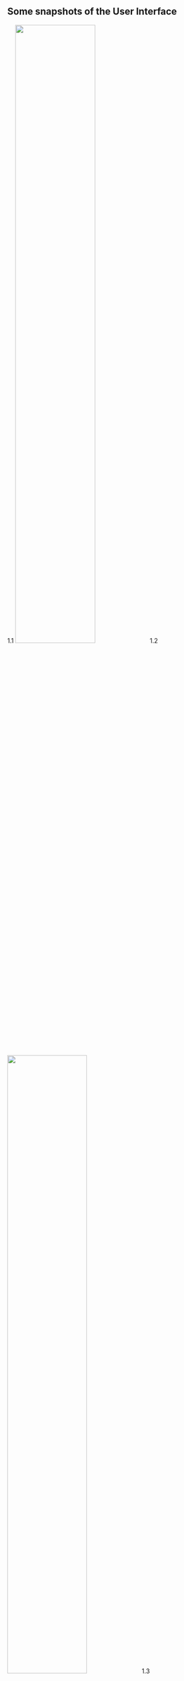 

## Some snapshots of the User Interface

1.1 <img src="https://user-images.githubusercontent.com/78819364/183131903-f7e868bf-994e-4597-8036-5c419305270c.png" widht="50%" height="60%">
1.2 <img src="https://user-images.githubusercontent.com/78819364/183131946-51023eaa-6401-408c-9f0d-e9fa83ffc0c8.png"  widht="50%" height="60%">
1.3 <img src="https://user-images.githubusercontent.com/78819364/183131988-5264a88b-acdf-4962-a719-0f729cc2f25c.png"  widht="50%" height="60%">
1.4 <img src="https://user-images.githubusercontent.com/78819364/183132018-14bc2510-e1be-40b5-90d7-bc8c18b398d7.png"  widht="50%" height="60%">


